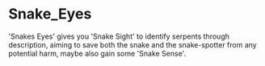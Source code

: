 # Snake_Eyes
'Snakes Eyes' gives you 'Snake Sight' to identify serpents through description, aiming to save both the snake and the snake-spotter from any potential harm, maybe also gain some 'Snake Sense'.
